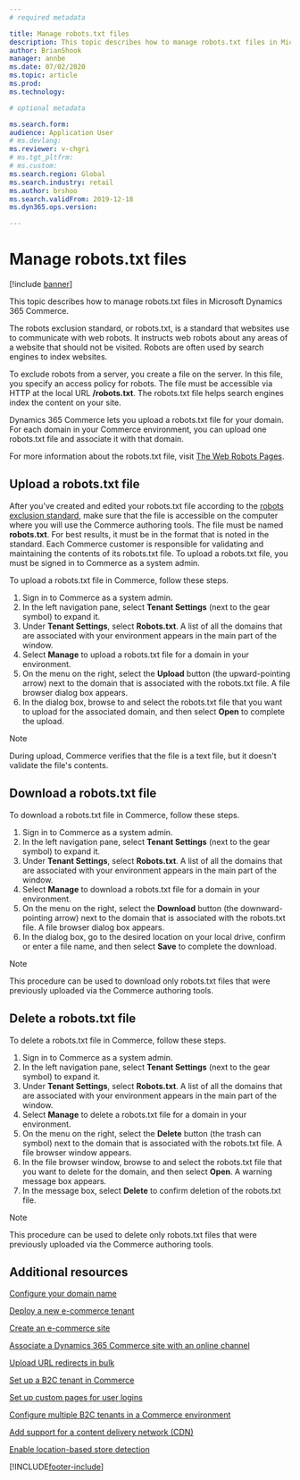 ```yaml
---
# required metadata

title: Manage robots.txt files
description: This topic describes how to manage robots.txt files in Microsoft Dynamics 365 Commerce.
author: BrianShook
manager: annbe
ms.date: 07/02/2020
ms.topic: article
ms.prod: 
ms.technology: 

# optional metadata

ms.search.form:  
audience: Application User
# ms.devlang: 
ms.reviewer: v-chgri
# ms.tgt_pltfrm: 
# ms.custom: 
ms.search.region: Global
ms.search.industry: retail
ms.author: brshoo
ms.search.validFrom: 2019-12-18
ms.dyn365.ops.version: 

---
```


# Manage robots.txt files

[!include [banner](includes/banner.md)]

This topic describes how to manage robots.txt files in Microsoft Dynamics 365 Commerce.

The robots exclusion standard, or robots.txt, is a standard that websites use to communicate with web robots. It instructs web robots about any areas of a website that should not be visited. Robots are often used by search engines to index websites.

To exclude robots from a server, you create a file on the server. In this file, you specify an access policy for robots. The file must be accessible via HTTP at the local URL **/robots.txt**. The robots.txt file helps search engines index the content on your site.

Dynamics 365 Commerce lets you upload a robots.txt file for your domain. For each domain in your Commerce environment, you can upload one robots.txt file and associate it with that domain.

For more information about the robots.txt file, visit [The Web Robots Pages](https://www.robotstxt.org/).

## Upload a robots.txt file

After you've created and edited your robots.txt file according to the [robots exclusion standard](https://www.robotstxt.org/orig.html), make sure that the file is accessible on the computer where you will use the Commerce authoring tools. The file must be named **robots.txt**. For best results, it must be in the format that is noted in the standard. Each Commerce customer is responsible for validating and maintaining the contents of its robots.txt file. To upload a robots.txt file, you must be signed in to Commerce as a system admin.

To upload a robots.txt file in Commerce, follow these steps.

1. Sign in to Commerce as a system admin.
2. In the left navigation pane, select **Tenant Settings** (next to the gear symbol) to expand it.
3. Under **Tenant Settings**, select **Robots.txt**. A list of all the domains that are associated with your environment appears in the main part of the window.
4. Select **Manage** to upload a robots.txt file for a domain in your environment.
5. On the menu on the right, select the **Upload** button (the upward-pointing arrow) next to the domain that is associated with the robots.txt file. A file browser dialog box appears.
6. In the dialog box, browse to and select the robots.txt file that you want to upload for the associated domain, and then select **Open** to complete the upload.

> [!NOTE] 
> During upload, Commerce verifies that the file is a text file, but it doesn't validate the file's contents.

## Download a robots.txt file

To download a robots.txt file in Commerce, follow these steps.

1. Sign in to Commerce as a system admin.
2. In the left navigation pane, select **Tenant Settings** (next to the gear symbol) to expand it.
3. Under **Tenant Settings**, select **Robots.txt**. A list of all the domains that are associated with your environment appears in the main part of the window.
4. Select **Manage** to download a robots.txt file for a domain in your environment.
5. On the menu on the right, select the **Download** button (the downward-pointing arrow) next to the domain that is associated with the robots.txt file. A file browser dialog box appears.
6. In the dialog box, go to the desired location on your local drive, confirm or enter a file name, and then select **Save** to complete the download.

> [!NOTE]
> This procedure can be used to download only robots.txt files that were previously uploaded via the Commerce authoring tools.

## Delete a robots.txt file

To delete a robots.txt file in Commerce, follow these steps.

1. Sign in to Commerce as a system admin.
2. In the left navigation pane, select **Tenant Settings** (next to the gear symbol) to expand it.
3. Under **Tenant Settings**, select **Robots.txt**. A list of all the domains that are associated with your environment appears in the main part of the window.
4. Select **Manage** to delete a robots.txt file for a domain in your environment.
5. On the menu on the right, select the **Delete** button (the trash can symbol) next to the domain that is associated with the robots.txt file. A file browser window appears.
6. In the file browser window, browse to and select the robots.txt file that you want to delete for the domain, and then select **Open**. A warning message box appears.
7. In the message box, select **Delete** to confirm deletion of the robots.txt file.

> [!NOTE] 
> This procedure can be used to delete only robots.txt files that were previously uploaded via the Commerce authoring tools.

## Additional resources

[Configure your domain name](configure-your-domain-name.md)

[Deploy a new e-commerce tenant](deploy-ecommerce-site.md)

[Create an e-commerce site](create-ecommerce-site.md)

[Associate a Dynamics 365 Commerce site with an online channel](associate-site-online-store.md)

[Upload URL redirects in bulk](upload-bulk-redirects.md)

[Set up a B2C tenant in Commerce](set-up-B2C-tenant.md)

[Set up custom pages for user logins](custom-pages-user-logins.md)

[Configure multiple B2C tenants in a Commerce environment](configure-multi-B2C-tenants.md)

[Add support for a content delivery network (CDN)](add-cdn-support.md)

[Enable location-based store detection](enable-store-detection.md)


[!INCLUDE[footer-include](../includes/footer-banner.md)]
